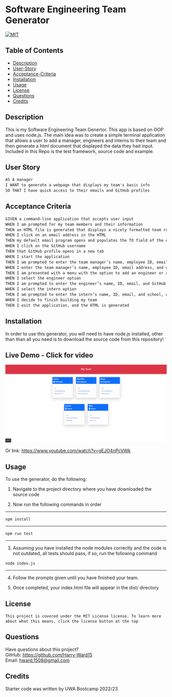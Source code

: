 # Software Engineering Team Generator
[![MIT](https://img.shields.io/badge/License-MIT-yellow?style=for-the-badge)](https://opensource.org/licenses/MIT)

## Table of Contents
* [Description](#description)
* [User-Story](#user-story)
* [Acceptance-Criteria](#acceptance-criteria)
* [Installation](#installation)
* [Usage](#usage)
* [License](#license)
* [Questions](#questions)
* [Credits](#credits)

## Description

This is my Software Engineering Team Genertor. This app is based on OOP and uses node.js. The main idea was to create a simple terminal application that allows a user to add a manager, engineers and interns to their team and then generate a html document that displayed the data they had input. Included in this Repo is the test framework, source code and example.

## User Story

```md
AS A manager
I WANT to generate a webpage that displays my team's basic info
SO THAT I have quick access to their emails and GitHub profiles
```

## Acceptance Criteria

```md
GIVEN a command-line application that accepts user input
WHEN I am prompted for my team members and their information
THEN an HTML file is generated that displays a nicely formatted team roster based on user input
WHEN I click on an email address in the HTML
THEN my default email program opens and populates the TO field of the email with the address
WHEN I click on the GitHub username
THEN that GitHub profile opens in a new tab
WHEN I start the application
THEN I am prompted to enter the team manager’s name, employee ID, email address, and office number
WHEN I enter the team manager’s name, employee ID, email address, and office number
THEN I am presented with a menu with the option to add an engineer or an intern or to finish building my team
WHEN I select the engineer option
THEN I am prompted to enter the engineer’s name, ID, email, and GitHub username, and I am taken back to the menu
WHEN I select the intern option
THEN I am prompted to enter the intern’s name, ID, email, and school, and I am taken back to the menu
WHEN I decide to finish building my team
THEN I exit the application, and the HTML is generated
```

## Installation

In order to use this generator, you will need to have node.js installed, other than than all you need is to download the source code from this repository!

## Live Demo - Click for video

[![Watch the video](./assets/mockup.png)](./assets/demo.mp4)

Or link: https://www.youtube.com/watch?v=gEJO4nPcVWk

## Usage

To use the generator, do the following:

1) Navigate to the project directory where you have downloaded the source code

2) Now run the following commands in order
----------

``` 
npm install 
```
----------
```
npm run test
```
----------

3) Assuming you have installed the node modules correctly and the code is not outdated, all tests should pass, if so, run the following command
```
node index.js
```
----------
4) Follow the prompts given until you have finished your team.

5) Once completed, your index.html file will appear in the dist/ directory


## License

  ```
  This project is covered under the MIT License license. To learn more about what this means, click the license button at the top
  ```

## Questions

Have questions about this project?\
GitHub: https://github.com/Harry-Ward15 \
Email: hward.1508@gmail.com

## Credits

Starter code was written by UWA Bootcamp 2022/23
